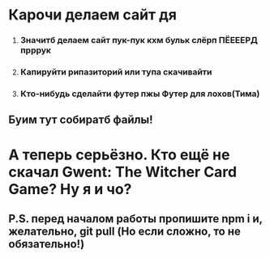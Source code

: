 # Карочи делаем сайт дя

1.  ### Значитб делаем сайт пук-пук кхм бульк слёрп ПЁЕЕЕРД прррук
1.  ### Капируйти рипазиторий или тупа скачивайти
1.  ### Кто-нибудь сделайти футер пжы Футер для лохов(Тима)

## Буим тут собиратб файлы!


# А теперь серьёзно. Кто ещё не скачал Gwent: The Witcher Card Game?  Ну я и чо?

## P.S. перед началом работы пропишите npm i и, желательно, git pull (Но если сложно, то не обязательно!)
